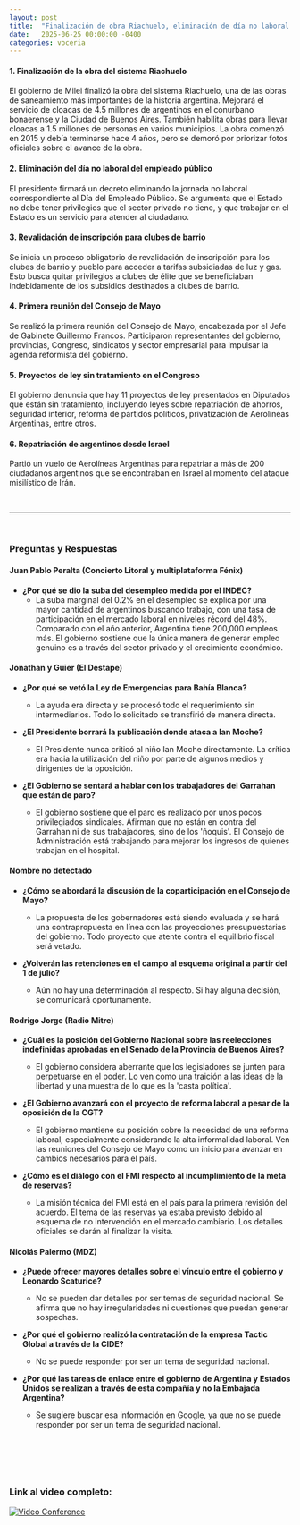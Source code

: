 ```yaml
---
layout: post
title:  "Finalización de obra Riachuelo, eliminación de día no laboral público y revalidación de clubes barriales"
date:   2025-06-25 00:00:00 -0400
categories: voceria
---
```



    
#### 1. Finalización de la obra del sistema Riachuelo
El gobierno de Milei finalizó la obra del sistema Riachuelo, una de las obras de saneamiento más importantes de la historia argentina. Mejorará el servicio de cloacas de 4.5 millones de argentinos en el conurbano bonaerense y la Ciudad de Buenos Aires. También habilita obras para llevar cloacas a 1.5 millones de personas en varios municipios. La obra comenzó en 2015 y debía terminarse hace 4 años, pero se demoró por priorizar fotos oficiales sobre el avance de la obra.

#### 2. Eliminación del día no laboral del empleado público
El presidente firmará un decreto eliminando la jornada no laboral correspondiente al Día del Empleado Público. Se argumenta que el Estado no debe tener privilegios que el sector privado no tiene, y que trabajar en el Estado es un servicio para atender al ciudadano.

#### 3. Revalidación de inscripción para clubes de barrio
Se inicia un proceso obligatorio de revalidación de inscripción para los clubes de barrio y pueblo para acceder a tarifas subsidiadas de luz y gas. Esto busca quitar privilegios a clubes de élite que se beneficiaban indebidamente de los subsidios destinados a clubes de barrio.

#### 4. Primera reunión del Consejo de Mayo
Se realizó la primera reunión del Consejo de Mayo, encabezada por el Jefe de Gabinete Guillermo Francos. Participaron representantes del gobierno, provincias, Congreso, sindicatos y sector empresarial para impulsar la agenda reformista del gobierno.

#### 5. Proyectos de ley sin tratamiento en el Congreso
El gobierno denuncia que hay 11 proyectos de ley presentados en Diputados que están sin tratamiento, incluyendo leyes sobre repatriación de ahorros, seguridad interior, reforma de partidos políticos, privatización de Aerolíneas Argentinas, entre otros.

#### 6. Repatriación de argentinos desde Israel
Partió un vuelo de Aerolíneas Argentinas para repatriar a más de 200 ciudadanos argentinos que se encontraban en Israel al momento del ataque misilístico de Irán.

    
<br/>

---

<br/>

### Preguntas y Respuestas


    
#### Juan Pablo Peralta (Concierto Litoral y multiplataforma Fénix)

* **¿Por qué se dio la suba del desempleo medida por el INDEC?**
  - La suba marginal del 0.2% en el desempleo se explica por una mayor cantidad de argentinos buscando trabajo, con una tasa de participación en el mercado laboral en niveles récord del 48%. Comparado con el año anterior, Argentina tiene 200,000 empleos más. El gobierno sostiene que la única manera de generar empleo genuino es a través del sector privado y el crecimiento económico.


#### Jonathan y Guier (El Destape)

* **¿Por qué se vetó la Ley de Emergencias para Bahía Blanca?**
  - La ayuda era directa y se procesó todo el requerimiento sin intermediarios. Todo lo solicitado se transfirió de manera directa.

* **¿El Presidente borrará la publicación donde ataca a Ian Moche?**
  - El Presidente nunca criticó al niño Ian Moche directamente. La crítica era hacia la utilización del niño por parte de algunos medios y dirigentes de la oposición.

* **¿El Gobierno se sentará a hablar con los trabajadores del Garrahan que están de paro?**
  - El gobierno sostiene que el paro es realizado por unos pocos privilegiados sindicales. Afirman que no están en contra del Garrahan ni de sus trabajadores, sino de los 'ñoquis'. El Consejo de Administración está trabajando para mejorar los ingresos de quienes trabajan en el hospital.


#### Nombre no detectado 

* **¿Cómo se abordará la discusión de la coparticipación en el Consejo de Mayo?**
  - La propuesta de los gobernadores está siendo evaluada y se hará una contrapropuesta en línea con las proyecciones presupuestarias del gobierno. Todo proyecto que atente contra el equilibrio fiscal será vetado.

* **¿Volverán las retenciones en el campo al esquema original a partir del 1 de julio?**
  - Aún no hay una determinación al respecto. Si hay alguna decisión, se comunicará oportunamente.


#### Rodrigo Jorge (Radio Mitre)

* **¿Cuál es la posición del Gobierno Nacional sobre las reelecciones indefinidas aprobadas en el Senado de la Provincia de Buenos Aires?**
  - El gobierno considera aberrante que los legisladores se junten para perpetuarse en el poder. Lo ven como una traición a las ideas de la libertad y una muestra de lo que es la 'casta política'.

* **¿El Gobierno avanzará con el proyecto de reforma laboral a pesar de la oposición de la CGT?**
  - El gobierno mantiene su posición sobre la necesidad de una reforma laboral, especialmente considerando la alta informalidad laboral. Ven las reuniones del Consejo de Mayo como un inicio para avanzar en cambios necesarios para el país.

* **¿Cómo es el diálogo con el FMI respecto al incumplimiento de la meta de reservas?**
  - La misión técnica del FMI está en el país para la primera revisión del acuerdo. El tema de las reservas ya estaba previsto debido al esquema de no intervención en el mercado cambiario. Los detalles oficiales se darán al finalizar la visita.


#### Nicolás Palermo (MDZ)

* **¿Puede ofrecer mayores detalles sobre el vínculo entre el gobierno y Leonardo Scaturice?**
  - No se pueden dar detalles por ser temas de seguridad nacional. Se afirma que no hay irregularidades ni cuestiones que puedan generar sospechas.

* **¿Por qué el gobierno realizó la contratación de la empresa Tactic Global a través de la CIDE?**
  - No se puede responder por ser un tema de seguridad nacional.

* **¿Por qué las tareas de enlace entre el gobierno de Argentina y Estados Unidos se realizan a través de esta compañía y no la Embajada Argentina?**
  - Se sugiere buscar esa información en Google, ya que no se puede responder por ser un tema de seguridad nacional.


    <br/>
<br/>
<br/>

### Link al video completo:
[![Video Conference](https://img.youtube.com/vi/faZiNOIIv9g/0.jpg)](https://www.youtube.com/watch?v=faZiNOIIv9g)

    